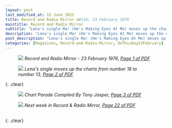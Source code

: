 ```yaml
---
layout: post
last_modified_at: 15 June 2023
title: Record and Radio Mirror &#124; 23 February 1976
maintitle: Record and Radio Mirror
subtitle: "Lena's single Ma! (He's Making Eyes At Me) moves up the charts from number 16 to number 13"
description: "Lena's single Ma! (He's Making Eyes At Me) moves up the charts from number 16 to number 13"
post_description: "Lena's single Ma! (He's Making Eyes At Me) moves up the charts from number 16 to number 13"
categories: [Magazines, Record-and-Radio-Mirror, OnThisDay23February]
---
```


<figure class="fig1">
<a href="/assets/images/magazines/1974-02-23-01-record-&-radio-mirror.png"><img src="/assets/images/magazines/1974-02-23-01-record-&-radio-mirror.png" class="full-width zoom-in" /></a>
<cite>Record and Radio Mirror - 23 February 1976, <a class="external-link" href="https://www.americanradiohistory.com/UK/Record-Mirror/70s/74/Record-Mirror-1974-02-23.pdf">Page 1 of PDF</a></cite>
</figure>

<figure class="fig2">
<a href="/assets/images/magazines/1974-02-23-02-record-&-radio-mirror.png"><img src="/assets/images/magazines/1974-02-23-02-record-&-radio-mirror.png" class="full-width zoom-in" /></a>
<cite>Lena's single moves up the charts from number 16 to number 13, <a class="external-link" href="https://www.americanradiohistory.com/UK/Record-Mirror/70s/74/Record-Mirror-1974-02-23.pdf#page=02">Page 2 of PDF</a></cite>
</figure>

{: .clear}

<figure class="fig1">
<a href="/assets/images/magazines/1974-02-23-03-record-&-radio-mirror.png"><img src="/assets/images/magazines/1974-02-23-03-record-&-radio-mirror.png" class="full-width zoom-in" /></a>
<cite>Chart Parade Compiled By Tony Jasper, <a class="external-link" href="https://www.americanradiohistory.com/UK/Record-Mirror/70s/74/Record-Mirror-1974-02-23.pdf#page=03">Page 3 of PDF</a></cite>
</figure>

<figure class="fig2">
<a href="/assets/images/magazines/1974-02-23-22-record-&-radio-mirror.png"><img src="/assets/images/magazines/1974-02-23-22-record-&-radio-mirror.png" class="full-width zoom-in" /></a>
<cite>Next week in Record & Radio Mirror, <a class="external-link" href="https://www.americanradiohistory.com/UK/Record-Mirror/70s/74/Record-Mirror-1974-02-23.pdf#page=22">Page 22 of PDF</a></cite>
</figure>

<br />{: .clear}

